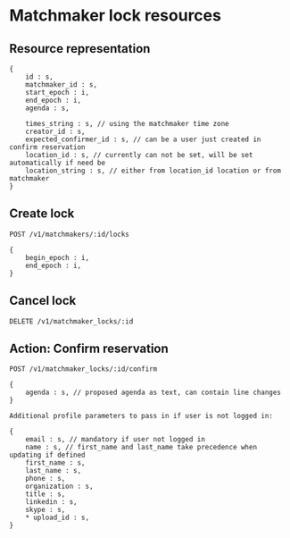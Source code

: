 # Matchmaker lock resources

## Resource representation
    {
        id : s,
        matchmaker_id : s,
        start_epoch : i,
        end_epoch : i,
        agenda : s,

        times_string : s, // using the matchmaker time zone
        creator_id : s,
        expected_confirmer_id : s, // can be a user just created in confirm reservation 
        location_id : s, // currently can not be set, will be set automatically if need be
        location_string : s, // either from location_id location or from matchmaker
    }

## Create lock

    POST /v1/matchmakers/:id/locks

    {
        begin_epoch : i,
        end_epoch : i,
    }

## Cancel lock

    DELETE /v1/matchmaker_locks/:id

## Action: Confirm reservation

    POST /v1/matchmaker_locks/:id/confirm
    
    {
        agenda : s, // proposed agenda as text, can contain line changes
    }

    Additional profile parameters to pass in if user is not logged in:

    {
        email : s, // mandatory if user not logged in
        name : s, // first_name and last_name take precedence when updating if defined
        first_name : s,
        last_name : s,
        phone : s,
        organization : s,
        title : s,
        linkedin : s,
        skype : s,
        * upload_id : s,
    }

